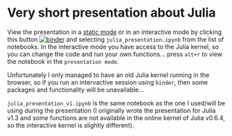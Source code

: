 # Very short presentation about Julia

View the presentation in a [static mode](https://nbviewer.jupyter.org/github/mmider/mpi_about_julia/blob/master/julia_presentation.ipynb) or in an interactive mode by clicking this button [![binder](https://mybinder.org/badge_logo.svg)](https://mybinder.org/v2/gh/mmider/mpi_about_julia/master) and selecting `julia_presentation.ipynb` from the list of notebooks. In the interactive mode you have access to the Julia kernel, so you can change the code and run your own functions... press `alt+r` to view the notebook in the `presentation mode`.

Unfortunately I only managed to have an old Julia kernel running in the browser, so if you run an intervactive session using `binder`, then some packages and functionality will be unavailable...

`julia_presentation_v1.ipynb` is the same notebook as the one I used/will be using during the presentation (I originally wrote the presentation for Julia v1.3 and some functions are not available in the online kernel of Julia v0.6.4, so the interactive kernel is slightly different).
